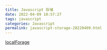 ```yaml
---
title: Javascript 存储
date: 2022-04-09 18:57:27
tags: javascript
categories: Javascript
permalink: javascript-storage-20220409.html
---
```


[localForage](https://localforage.github.io/localForage/)
